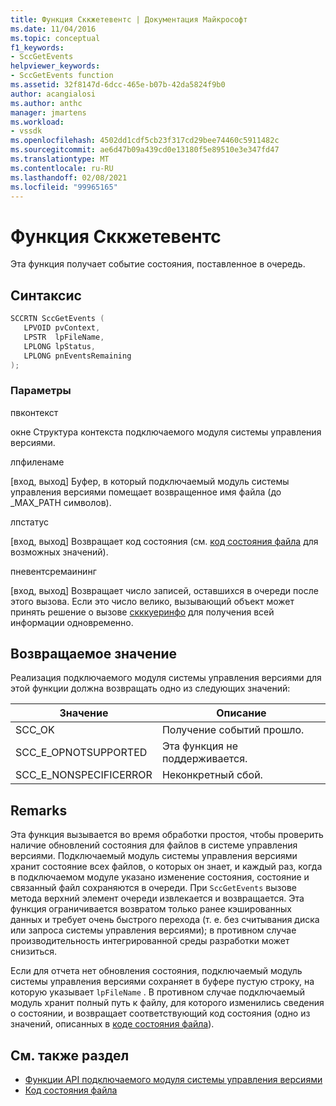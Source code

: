 ```yaml
---
title: Функция Сккжетевентс | Документация Майкрософт
ms.date: 11/04/2016
ms.topic: conceptual
f1_keywords:
- SccGetEvents
helpviewer_keywords:
- SccGetEvents function
ms.assetid: 32f8147d-6dcc-465e-b07b-42da5824f9b0
author: acangialosi
ms.author: anthc
manager: jmartens
ms.workload:
- vssdk
ms.openlocfilehash: 4502dd1cdf5cb23f317cd29bee74460c5911482c
ms.sourcegitcommit: ae6d47b09a439cd0e13180f5e89510e3e347fd47
ms.translationtype: MT
ms.contentlocale: ru-RU
ms.lasthandoff: 02/08/2021
ms.locfileid: "99965165"
---
```

# <a name="sccgetevents-function"></a>Функция Сккжетевентс
Эта функция получает событие состояния, поставленное в очередь.

## <a name="syntax"></a>Синтаксис

```cpp
SCCRTN SccGetEvents (
   LPVOID pvContext,
   LPSTR  lpFileName,
   LPLONG lpStatus,
   LPLONG pnEventsRemaining
);
```

### <a name="parameters"></a>Параметры
 пвконтекст

окне Структура контекста подключаемого модуля системы управления версиями.

 лпфиленаме

[вход, выход] Буфер, в который подключаемый модуль системы управления версиями помещает возвращенное имя файла (до _MAX_PATH символов).

 лпстатус

[вход, выход] Возвращает код состояния (см. [код состояния файла](../extensibility/file-status-code-enumerator.md) для возможных значений).

 пневентсремаининг

[вход, выход] Возвращает число записей, оставшихся в очереди после этого вызова. Если это число велико, вызывающий объект может принять решение о вызове [скккуеринфо](../extensibility/sccqueryinfo-function.md) для получения всей информации одновременно.

## <a name="return-value"></a>Возвращаемое значение
 Реализация подключаемого модуля системы управления версиями для этой функции должна возвращать одно из следующих значений:

|Значение|Описание|
|-----------|-----------------|
|SCC_OK|Получение событий прошло.|
|SCC_E_OPNOTSUPPORTED|Эта функция не поддерживается.|
|SCC_E_NONSPECIFICERROR|Неконкретный сбой.|

## <a name="remarks"></a>Remarks
 Эта функция вызывается во время обработки простоя, чтобы проверить наличие обновлений состояния для файлов в системе управления версиями. Подключаемый модуль системы управления версиями хранит состояние всех файлов, о которых он знает, и каждый раз, когда в подключаемом модуле указано изменение состояния, состояние и связанный файл сохраняются в очереди. При `SccGetEvents` вызове метода верхний элемент очереди извлекается и возвращается. Эта функция ограничивается возвратом только ранее кэшированных данных и требует очень быстрого перехода (т. е. без считывания диска или запроса системы управления версиями); в противном случае производительность интегрированной среды разработки может снизиться.

 Если для отчета нет обновления состояния, подключаемый модуль системы управления версиями сохраняет в буфере пустую строку, на которую указывает `lpFileName` . В противном случае подключаемый модуль хранит полный путь к файлу, для которого изменились сведения о состоянии, и возвращает соответствующий код состояния (одно из значений, описанных в [коде состояния файла](../extensibility/file-status-code-enumerator.md)).

## <a name="see-also"></a>См. также раздел
- [Функции API подключаемого модуля системы управления версиями](../extensibility/source-control-plug-in-api-functions.md)
- [Код состояния файла](../extensibility/file-status-code-enumerator.md)
